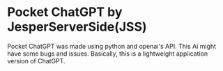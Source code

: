 # Pocket ChatGPT by JesperServerSide(JSS)

Pocket ChatGPT was made using python and openai's API.
This Ai might have some bugs and issues.
Basically, this is a lightweight application version of ChatGPT.
